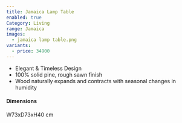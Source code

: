 ```yaml
---
title: Jamaica Lamp Table
enabled: true
Category: Living
range: Jamaica
images:
  - jamaica lamp table.png
variants:
  - price: 34900
---
```


* Elegant & Timeless Design
* 100% solid pine, rough sawn finish
* Wood naturally expands and contracts with seasonal changes in humidity

#### Dimensions

W73xD73xH40 cm
